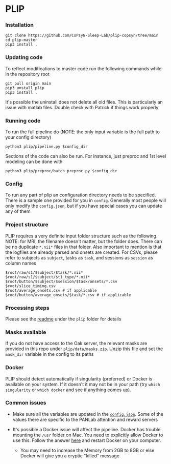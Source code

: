# PLIP

### Installation

```
git clone https://github.com/CoPsyN-Sleep-Lab/plip-copsyn/tree/main
cd plip-master
pip3 install .
```

### Updating code

To reflect modifications to master code run the following commands while in the repository root

```
git pull origin main
pip3 unstall plip
pip3 install .
```

It's possible the uninstall does not delete all old files.  This is particularly an issue with matlab files.  Double check with Patrick if things work properly

### Running code

To run the full pipeline do (NOTE: the only input variable is the full path to your config directory)

```
python3 plip/pipeline.py $config_dir
```

Sections of the code can also be run.  For instance, just preproc and 1st level modeling can be done with

```
python3 plip/preproc/batch_preproc.py $config_dir
```

### Config

To run any part of plip an configuration directory needs to be specified.  There is a sample one provided for you in `config`.  Generally most people will only modify the `config.json`, but if you have special cases you can update any of them

### Project structure

PLIP requires a very definite input folder structure such as the following.  NOTE: for MRI, the filename doesn't matter, but the folder does.  There can be no duplicate `*.nii*` files in that folder.  Also important to mention is that the logfiles are already parsed and onsets are created.  For CSVs, please refer to subjects as `subject`, tasks as `task`, and sessions as `session` as column names

```
$root/raw/s1/$subject/$task/*.nii*
$root/raw/s1/$subject/$t1_type/*.nii*
$root/button/$subject/$session/$task/onsets/*.csv
$root/slice_timing.csv
$root/average_onsets.csv # if applicable
$root/button/average_onsets/$task/*.csv # if applicable
```

### Processing steps

Please see the [readme](plip#toc) under the `plip` folder for details

### Masks available

If you do not have access to the Oak server, the relevant masks are provided in this repo under `plip/data/masks.zip`.  Unzip this file and set the `mask_dir` variable in the config to its paths

### Docker

PLIP should detect automatically if singularity (preferred) or Docker is available on your system.  If it doesn't it may not be in your path (try `which singularity` or `which docker` and see if anything comes up).

### Common issues

- Make sure all the variables are updated in the [`config.json`](config/config.json). Some of the values there are specific to the PANLab attention and reward servers

- It's possible a Docker issue will affect the pipeline.  Docker has trouble mounting the `/usr` folder on Mac. You need to explicitly allow Docker to use this.  Follow the answer [here](https://stackoverflow.com/questions/57819352/docker-desktop-for-macos-cant-add-usr-local-folder-in-preferences-file-sharing/60554414#60554414) and restart Docker on your computer.
    - You may need to increase the Memory from 2GB to 8GB or else Docker will give you a cryptic "killed" message
